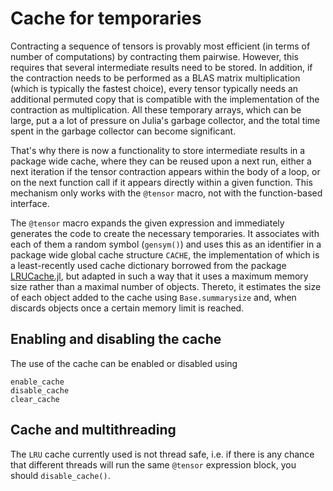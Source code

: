 # Cache for temporaries

Contracting a sequence of tensors is provably most efficient (in terms of number of
computations) by contracting them pairwise. However, this requires that several
intermediate results need to be stored. In addition, if the contraction needs to be
performed as a BLAS matrix multiplication (which is typically the fastest choice), every
tensor typically needs an additional permuted copy that is compatible with the
implementation of the contraction as multiplication. All these temporary arrays, which can
be large, put a a lot of pressure on Julia's garbage collector, and the total time spent in
the garbage collector can become significant.

That's why there is now a functionality to store intermediate results in a package wide
cache, where they can be reused upon a next run, either a next iteration if the tensor
contraction appears within the body of a loop, or on the next function call if it appears
directly within a given function. This mechanism only works with the `@tensor` macro, not
with the function-based interface.

The `@tensor` macro expands the given expression and immediately generates the code to
create the necessary temporaries. It associates with each of them a random symbol
(`gensym()`) and uses this as an identifier in a package wide global cache structure
`CACHE`, the implementation of which is a least-recently used cache dictionary borrowed
from the package [LRUCache.jl](https://github.com/JuliaCollections/LRUCache.jl), but
adapted in such a way that it uses a maximum memory size rather than a maximal number of
objects. Thereto, it estimates the size of each object added to the cache using
`Base.summarysize` and, when discards objects once a certain memory limit is reached.

## Enabling and disabling the cache
The use of the cache can be enabled or disabled using
```@docs
enable_cache
disable_cache
clear_cache
```

## Cache and multithreading
The `LRU` cache currently used is not thread safe, i.e. if there is any chance that
different threads will run the same `@tensor` expression block, you should
`disable_cache()`.

